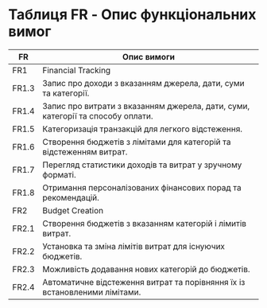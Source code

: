 # Таблиця FR - Опис функціональних вимог
FR | Опис вимоги
--- | -----------
FR1 | Financial Tracking
FR1.3 | Запис про доходи з вказанням джерела, дати, суми та категорії.
FR1.4 | Запис про витрати з вказанням джерела, дати, суми, категорії та способу оплати.
FR1.5 | Категоризація транзакцій для легкого відстеження.
FR1.6 | Створення бюджетів з лімітами для категорій та відстеженням витрат.
FR1.7 | Перегляд статистики доходів та витрат у зручному форматі.
FR1.8 | Отримання персоналізованих фінансових порад та рекомендацій.
FR2 | Budget Creation
FR2.1 | Створення бюджетів з вказанням категорій і лімитів витрат.
FR2.2 | Установка та зміна лімітів витрат для існуючих бюджетів.
FR2.3 | Можливість додавання нових категорій до бюджетів.
FR2.4 | Автоматичне відстеження витрат та порівняння їх із встановленими лімітами.


